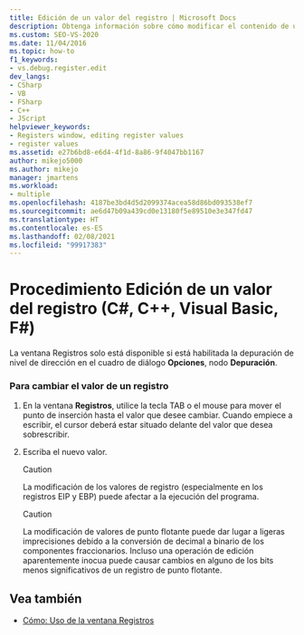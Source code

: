 ```yaml
---
title: Edición de un valor del registro | Microsoft Docs
description: Obtenga información sobre cómo modificar el contenido de un registro editando su valor en la ventana Registros (la cual solo está disponible si está habilitada la depuración de nivel de dirección).
ms.custom: SEO-VS-2020
ms.date: 11/04/2016
ms.topic: how-to
f1_keywords:
- vs.debug.register.edit
dev_langs:
- CSharp
- VB
- FSharp
- C++
- JScript
helpviewer_keywords:
- Registers window, editing register values
- register values
ms.assetid: e27b6bd8-e6d4-4f1d-8a86-9f4047bb1167
author: mikejo5000
ms.author: mikejo
manager: jmartens
ms.workload:
- multiple
ms.openlocfilehash: 4187be3bd4d5d2099374acea58d86bd093538ef7
ms.sourcegitcommit: ae6d47b09a439cd0e13180f5e89510e3e347fd47
ms.translationtype: HT
ms.contentlocale: es-ES
ms.lasthandoff: 02/08/2021
ms.locfileid: "99917383"
---
```

# <a name="how-to-edit-a-register-value-c-c-visual-basic-f"></a>Procedimiento Edición de un valor del registro (C#, C++, Visual Basic, F#)

La ventana Registros solo está disponible si está habilitada la depuración de nivel de dirección en el cuadro de diálogo **Opciones**, nodo **Depuración**.

### <a name="to-change-the-value-of-a-register"></a>Para cambiar el valor de un registro

1. En la ventana **Registros**, utilice la tecla TAB o el mouse para mover el punto de inserción hasta el valor que desee cambiar. Cuando empiece a escribir, el cursor deberá estar situado delante del valor que desea sobrescribir.

2. Escriba el nuevo valor.

    > [!CAUTION]
    > La modificación de los valores de registro (especialmente en los registros EIP y EBP) puede afectar a la ejecución del programa.

    > [!CAUTION]
    > La modificación de valores de punto flotante puede dar lugar a ligeras imprecisiones debido a la conversión de decimal a binario de los componentes fraccionarios. Incluso una operación de edición aparentemente inocua puede causar cambios en alguno de los bits menos significativos de un registro de punto flotante.

## <a name="see-also"></a>Vea también
- [Cómo: Uso de la ventana Registros](../debugger/how-to-use-the-registers-window.md)